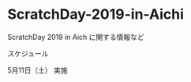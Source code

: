 # ScratchDay-2019-in-Aichi
ScratchDay 2019 in Aich に関する情報など
</s></s></s></s></s></s></s></s>

スケジュール

5月11日（土） 実施 
